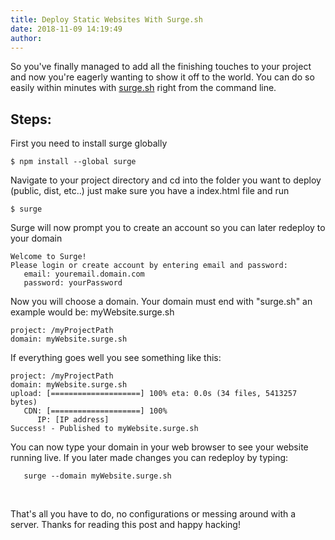 ```yaml
---
title: Deploy Static Websites With Surge.sh
date: 2018-11-09 14:19:49
author:
---
```


So you've finally managed to add all the finishing touches to your project and now you're eagerly wanting to show it off to the world. You can do so easily within minutes with [surge.sh](https://surge.sh/) right from the command line. 

## Steps: 

First you need to install surge globally 

   
```
$ npm install --global surge  
```
    

Navigate to your project directory and cd  into the folder you want to deploy (public, dist, etc..) just make sure you have a index.html file and run

``` 
$ surge 
```

Surge will now prompt you to create an account so you can later redeploy to your domain

``` 
Welcome to Surge!
Please login or create account by entering email and password: 
   email: youremail.domain.com
   password: yourPassword
```

Now you will choose a domain. Your domain must end with "surge.sh" an example would be: myWebsite.surge.sh 

``` 
project: /myProjectPath
domain: myWebsite.surge.sh
```

If everything goes well you see something like this: 

``` 
project: /myProjectPath
domain: myWebsite.surge.sh
upload: [====================] 100% eta: 0.0s (34 files, 5413257 bytes)
   CDN: [====================] 100%
      IP: [IP address]
Success! - Published to myWebsite.surge.sh        
```

You can now type your domain in your web browser to see your website running live. If you later made changes you can redeploy by typing: 

``` 
   surge --domain myWebsite.surge.sh 
```

<br >




 That's all you have to do, no configurations or messing around with a server. Thanks for reading this post and happy hacking! 